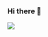 ### Hi there 👋

<p>
    <img align="center" src="https://github-readme-stats.vercel.app/api?username=nillerusr&show_icons=true&theme=cobalt&count_private=true"/>
</p>

<p >   
</p>
